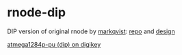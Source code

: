 # rnode-dip

DIP version of original rnode by [markqvist](https://github.com/markqvist):  [repo](https://github.com/markqvist/RNode_Firmware/) and [design]()

[atmega1284p-pu (dip) on digikey](https://www.digikey.com/en/products/detail/microchip-technology/ATMEGA1284P-PU/1914521)
